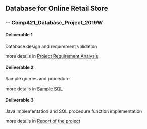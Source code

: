 ## Database for Online Retail Store
### -- Comp421_Database_Project_2019W

#### Deliverable 1
Database design and requirement validation

more details in [Project Requirement Analysis](./Deliverable_1/Requirement_Analysis.pdf)

#### Deliverable 2 
Sample queries and procedure

more details in [Sample SQL](./Deliverable_2/p2.sql)

#### Deliverable 3
Java implementation and SQL procedure function implementation

more details in [Report of the project](./Deliverable_3/Report.pdf)

